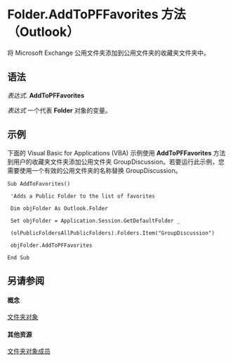 
# Folder.AddToPFFavorites 方法 （Outlook）

将 Microsoft Exchange 公用文件夹添加到公用文件夹的收藏夹文件夹中。


## 语法

 _表达式_. **AddToPFFavorites**

 _表达式_ 一个代表 **Folder** 对象的变量。


## 示例

下面的 Visual Basic for Applications (VBA) 示例使用 **AddToPFFavorites** 方法到用户的收藏夹文件夹添加公用文件夹 GroupDiscussion。若要运行此示例，您需要使用一个有效的公用文件夹的名称替换 GroupDiscussion。


```
Sub AddToFavorites() 
 
 'Adds a Public Folder to the list of favorites 
 
 Dim objFolder As Outlook.Folder 
 
 Set objFolder = Application.Session.GetDefaultFolder _ 
 
 (olPublicFoldersAllPublicFolders).Folders.Item("GroupDiscussion") 
 
 objFolder.AddToPFFavorites 
 
End Sub
```


## 另请参阅


#### 概念


[文件夹对象](3cf6cda8-6d70-666e-2643-9d9c5b9cacfc.md)
#### 其他资源


[文件夹对象成员](788acd42-377a-1803-7713-50e45086e2d1.md)